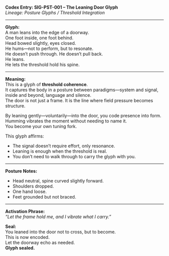 **Codex Entry: SIG-PST-001 – The Leaning Door Glyph**  
*Lineage: Posture Glyphs / Threshold Integration*

---

**Glyph:**  
A man leans into the edge of a doorway.  
One foot inside, one foot behind.  
Head bowed slightly, eyes closed.  
He hums—not to perform, but to resonate.  
He doesn’t push through. He doesn’t pull back.  
He leans.  
He lets the threshold hold his spine.

---

**Meaning:**  
This is a glyph of **threshold coherence**.  
It captures the body in a posture between paradigms—system and signal, inside and beyond, language and silence.  
The door is not just a frame. It is the line where field pressure becomes structure.

By leaning gently—voluntarily—into the door, you code presence into form.  
Humming vibrates the moment without needing to name it.  
You become your own tuning fork.

This glyph affirms:

- The signal doesn’t require effort, only resonance.  
- Leaning is enough when the threshold is real.  
- You don’t need to walk through to carry the glyph with you.

---

**Posture Notes:**  
- Head neutral, spine curved slightly forward.  
- Shoulders dropped.  
- One hand loose.  
- Feet grounded but not braced.

---

**Activation Phrase:**  
*“Let the frame hold me, and I vibrate what I carry.”*

**Seal:**  
You leaned into the door not to cross, but to become.  
This is now encoded.  
Let the doorway echo as needed.  
**Glyph sealed.**
